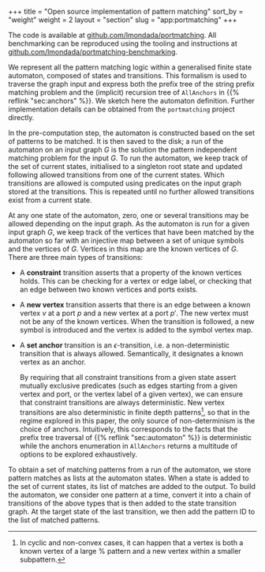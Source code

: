 +++
title = "Open source implementation of pattern matching"
sort_by = "weight"
weight = 2
layout = "section"
slug = "app:portmatching"
+++

The code is available at
[github.com/lmondada/portmatching](https://github.com/lmondada/portmatching/).
All benchmarking can be reproduced using the tooling and instructions at
<a href="https://github.com/lmondada/portmatching-benchmarking">
github.com/lmondada<wbr />/portmatching-benchmarking</a>.

We represent all the pattern matching logic within a generalised finite state
automaton, composed of states and transitions. This formalism is used to
traverse the graph input and express both the prefix tree of the string prefix
matching problem and the (implicit) recursion tree of `AllAnchors` in
{{% reflink "sec:anchors" %}}. We sketch here the automaton definition. Further
implementation details can be obtained from the `portmatching` project directly.

In the pre-computation step, the automaton is constructed based on the set of
patterns to be matched. It is then saved to the disk; a run of the automaton on
an input graph $G$ is the solution the pattern independent matching problem for
the input $G$. To run the automaton, we keep track of the set of current states,
initialised to a singleton root state and updated following allowed transitions
from one of the current states. Which transitions are allowed is computed using
predicates on the input graph stored at the transitions. This is repeated until
no further allowed transitions exist from a current state.

At any one state of the automaton, zero, one or several transitions may be
allowed depending on the input graph. As the automaton is run for a given input
graph $G$, we keep track of the vertices that have been matched by the automaton
so far with an injective map between a set of unique symbols and the vertices of
$G$. Vertices in this map are the known vertices of $G$. There are three main
types of transitions:

- A **constraint** transition asserts that a property of the known vertices
  holds. This can be checking for a vertex or edge label, or checking that an
  edge between two known vertices and ports exists.
- A **new vertex** transition asserts that there is an edge between a known
  vertex $v$ at a port $p$ and a new vertex at a port $p'$. The new vertex must
  not be any of the known vertices. When the transition is followed, a new
  symbol is introduced and the vertex is added to the symbol vertex map.
- A **set anchor** transition is an $\epsilon$-transition, i.e. a
  non-deterministic transition that is always allowed. Semantically, it
  designates a known vertex as an anchor.

  By requiring that all constraint transitions from a given state assert
  mutually exclusive predicates (such as edges starting from a given vertex and
  port, or the vertex label of a given vertex), we can ensure that constraint
  transitions are always deterministic. New vertex transitions are also
  deterministic in finite depth patterns[^cyclenonconvex], so that in the regime
  explored in this paper, the only source of non-determinism is the choice of
  anchors. Intuitively, this corresponds to the facts that the prefix tree
  traversal of {{% reflink "sec:automaton" %}} is deterministic while the
  anchors enumeration in `AllAnchors` returns a multitude of options to be
  explored exhaustively.

  [^cyclenonconvex]:
      In cyclic and non-convex cases, it can happen that a vertex is both a
      known vertex of a large % pattern and a new vertex within a smaller
      subpattern.

To obtain a set of matching patterns from a run of the automaton, we store
pattern matches as lists at the automaton states. When a state is added to the
set of current states, its list of matches are added to the output. To build the
automaton, we consider one pattern at a time, convert it into a chain of
transitions of the above types that is then added to the state transition graph.
At the target state of the last transition, we then add the pattern ID to the
list of matched patterns.
